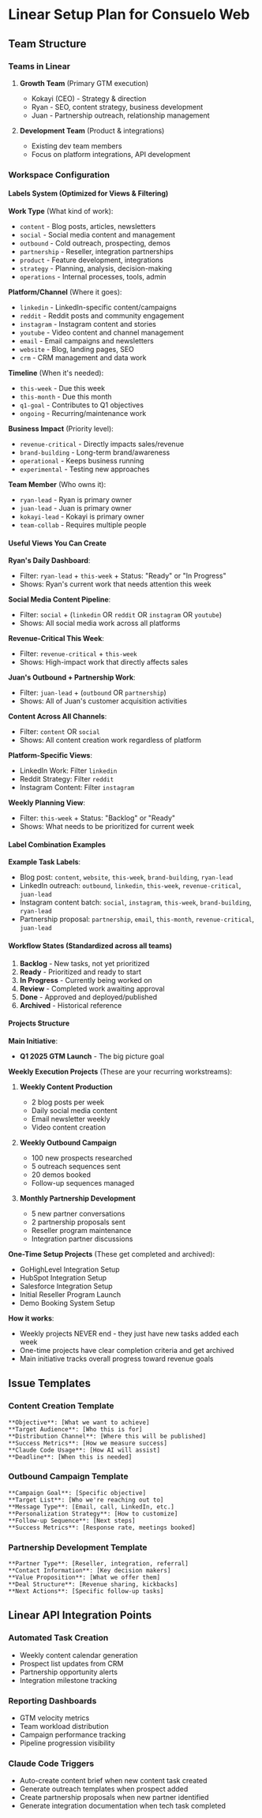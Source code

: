 # Linear Setup Plan for Consuelo Web

## Team Structure

### Teams in Linear
1. **Growth Team** (Primary GTM execution)
   - Kokayi (CEO) - Strategy & direction
   - Ryan - SEO, content strategy, business development
   - Juan - Partnership outreach, relationship management

2. **Development Team** (Product & integrations)
   - Existing dev team members
   - Focus on platform integrations, API development

### Workspace Configuration

#### Labels System (Optimized for Views & Filtering)

**Work Type** (What kind of work):
- `content` - Blog posts, articles, newsletters
- `social` - Social media content and management
- `outbound` - Cold outreach, prospecting, demos
- `partnership` - Reseller, integration partnerships
- `product` - Feature development, integrations
- `strategy` - Planning, analysis, decision-making
- `operations` - Internal processes, tools, admin

**Platform/Channel** (Where it goes):
- `linkedin` - LinkedIn-specific content/campaigns
- `reddit` - Reddit posts and community engagement
- `instagram` - Instagram content and stories
- `youtube` - Video content and channel management
- `email` - Email campaigns and newsletters
- `website` - Blog, landing pages, SEO
- `crm` - CRM management and data work

**Timeline** (When it's needed):
- `this-week` - Due this week
- `this-month` - Due this month
- `q1-goal` - Contributes to Q1 objectives
- `ongoing` - Recurring/maintenance work

**Business Impact** (Priority level):
- `revenue-critical` - Directly impacts sales/revenue
- `brand-building` - Long-term brand/awareness
- `operational` - Keeps business running
- `experimental` - Testing new approaches

**Team Member** (Who owns it):
- `ryan-lead` - Ryan is primary owner
- `juan-lead` - Juan is primary owner
- `kokayi-lead` - Kokayi is primary owner
- `team-collab` - Requires multiple people

#### Useful Views You Can Create

**Ryan's Daily Dashboard**:
- Filter: `ryan-lead` + `this-week` + Status: "Ready" or "In Progress"
- Shows: Ryan's current work that needs attention this week

**Social Media Content Pipeline**:
- Filter: `social` + (`linkedin` OR `reddit` OR `instagram` OR `youtube`)
- Shows: All social media work across all platforms

**Revenue-Critical This Week**:
- Filter: `revenue-critical` + `this-week`
- Shows: High-impact work that directly affects sales

**Juan's Outbound + Partnership Work**:
- Filter: `juan-lead` + (`outbound` OR `partnership`)
- Shows: All of Juan's customer acquisition activities

**Content Across All Channels**:
- Filter: `content` OR `social`
- Shows: All content creation work regardless of platform

**Platform-Specific Views**:
- LinkedIn Work: Filter `linkedin`
- Reddit Strategy: Filter `reddit`
- Instagram Content: Filter `instagram`

**Weekly Planning View**:
- Filter: `this-week` + Status: "Backlog" or "Ready"
- Shows: What needs to be prioritized for current week

#### Label Combination Examples

**Example Task Labels**:
- Blog post: `content`, `website`, `this-week`, `brand-building`, `ryan-lead`
- LinkedIn outreach: `outbound`, `linkedin`, `this-week`, `revenue-critical`, `juan-lead`
- Instagram content batch: `social`, `instagram`, `this-week`, `brand-building`, `ryan-lead`
- Partnership proposal: `partnership`, `email`, `this-month`, `revenue-critical`, `juan-lead`

#### Workflow States (Standardized across all teams)
1. **Backlog** - New tasks, not yet prioritized
2. **Ready** - Prioritized and ready to start
3. **In Progress** - Currently being worked on
4. **Review** - Completed work awaiting approval
5. **Done** - Approved and deployed/published
6. **Archived** - Historical reference

#### Projects Structure

**Main Initiative**:
- **Q1 2025 GTM Launch** - The big picture goal

**Weekly Execution Projects** (These are your recurring workstreams):
1. **Weekly Content Production**
   - 2 blog posts per week
   - Daily social media content
   - Email newsletter weekly
   - Video content creation

2. **Weekly Outbound Campaign**
   - 100 new prospects researched
   - 5 outreach sequences sent
   - 20 demos booked
   - Follow-up sequences managed

3. **Monthly Partnership Development**
   - 5 new partner conversations
   - 2 partnership proposals sent
   - Reseller program maintenance
   - Integration partner discussions

**One-Time Setup Projects** (These get completed and archived):
- GoHighLevel Integration Setup
- HubSpot Integration Setup
- Salesforce Integration Setup
- Initial Reseller Program Launch
- Demo Booking System Setup

**How it works**:
- Weekly projects NEVER end - they just have new tasks added each week
- One-time projects have clear completion criteria and get archived
- Main initiative tracks overall progress toward revenue goals

## Issue Templates

### Content Creation Template
```
**Objective**: [What we want to achieve]
**Target Audience**: [Who this is for]
**Distribution Channel**: [Where this will be published]
**Success Metrics**: [How we measure success]
**Claude Code Usage**: [How AI will assist]
**Deadline**: [When this is needed]
```

### Outbound Campaign Template
```
**Campaign Goal**: [Specific objective]
**Target List**: [Who we're reaching out to]
**Message Type**: [Email, call, LinkedIn, etc.]
**Personalization Strategy**: [How to customize]
**Follow-up Sequence**: [Next steps]
**Success Metrics**: [Response rate, meetings booked]
```

### Partnership Development Template
```
**Partner Type**: [Reseller, integration, referral]
**Contact Information**: [Key decision makers]
**Value Proposition**: [What we offer them]
**Deal Structure**: [Revenue sharing, kickbacks]
**Next Actions**: [Specific follow-up tasks]
```

## Linear API Integration Points

### Automated Task Creation
- Weekly content calendar generation
- Prospect list updates from CRM
- Partnership opportunity alerts
- Integration milestone tracking

### Reporting Dashboards
- GTM velocity metrics
- Team workload distribution
- Campaign performance tracking
- Pipeline progression visibility

### Claude Code Triggers
- Auto-create content brief when new content task created
- Generate outreach templates when prospect added
- Create partnership proposals when new partner identified
- Generate integration documentation when tech task completed